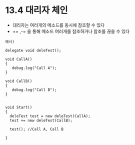 # 13.4 대리자 체인
* 대리자는 여러개의 메소드를 동시에 참조할 수 있다
* += ,-= 을 통해 메소드 여러개를 참조하거나 참조를 끊을 수 있다

```
예시)

delegate void deleTest();

void CallA()
{
   debug.log("Call A");
}

void CallB()
{
   debug.log("Call B");
}


void Start()
{
  deleTest test = new deleTest(CallA);
  test += new deleTest(CallB);

  test(); //Call A, Call B

}



```
